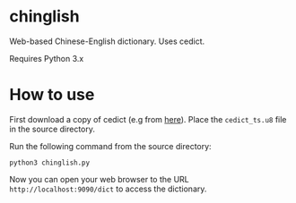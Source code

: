 chinglish
=========

Web-based Chinese-English dictionary. Uses cedict.

Requires Python 3.x

How to use
==========

First download a copy of cedict (e.g from [here][ccdict]). Place the `cedict_ts.u8` file in the source directory.

Run the following command from the source directory:

    python3 chinglish.py

Now you can open your web browser to the URL `http://localhost:9090/dict` to access the dictionary.

[ccdict]: http://www.mdbg.net/chindict/chindict.php?page=cedict
